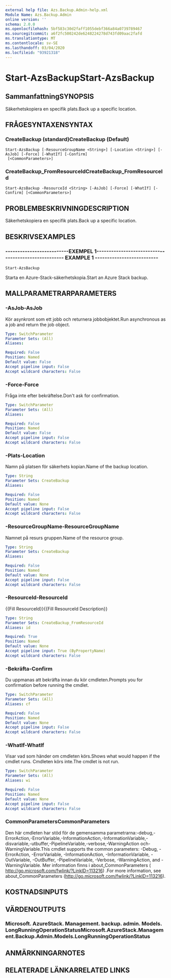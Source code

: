 ```yaml
---
external help file: Azs.Backup.Admin-help.xml
Module Name: Azs.Backup.Admin
online version: ''
schema: 2.0.0
ms.openlocfilehash: 5bf583c30d2faff1055debf366a84a0739789467
ms.sourcegitcommit: a6f2fc500242de6248224278d743fd09aac2fafd
ms.translationtype: MT
ms.contentlocale: sv-SE
ms.lasthandoff: 03/04/2020
ms.locfileid: "93921318"
---
```

# <span data-ttu-id="c1490-101">Start-AzsBackup</span><span class="sxs-lookup"><span data-stu-id="c1490-101">Start-AzsBackup</span></span>

## <span data-ttu-id="c1490-102">Sammanfattning</span><span class="sxs-lookup"><span data-stu-id="c1490-102">SYNOPSIS</span></span>
<span data-ttu-id="c1490-103">Säkerhetskopiera en specifik plats.</span><span class="sxs-lookup"><span data-stu-id="c1490-103">Back up a specific location.</span></span>

## <span data-ttu-id="c1490-104">FRÅGESYNTAXEN</span><span class="sxs-lookup"><span data-stu-id="c1490-104">SYNTAX</span></span>

### <span data-ttu-id="c1490-105">CreateBackup (standard)</span><span class="sxs-lookup"><span data-stu-id="c1490-105">CreateBackup (Default)</span></span>
```
Start-AzsBackup [-ResourceGroupName <String>] [-Location <String>] [-AsJob] [-Force] [-WhatIf] [-Confirm]
 [<CommonParameters>]
```

### <span data-ttu-id="c1490-106">CreateBackup_FromResourceId</span><span class="sxs-lookup"><span data-stu-id="c1490-106">CreateBackup_FromResourceId</span></span>
```
Start-AzsBackup -ResourceId <String> [-AsJob] [-Force] [-WhatIf] [-Confirm] [<CommonParameters>]
```

## <span data-ttu-id="c1490-107">PROBLEMBESKRIVNING</span><span class="sxs-lookup"><span data-stu-id="c1490-107">DESCRIPTION</span></span>
<span data-ttu-id="c1490-108">Säkerhetskopiera en specifik plats.</span><span class="sxs-lookup"><span data-stu-id="c1490-108">Back up a specific location.</span></span>

## <span data-ttu-id="c1490-109">BESKRIVS</span><span class="sxs-lookup"><span data-stu-id="c1490-109">EXAMPLES</span></span>

### <span data-ttu-id="c1490-110">--------------------------EXEMPEL 1--------------------------</span><span class="sxs-lookup"><span data-stu-id="c1490-110">-------------------------- EXAMPLE 1 --------------------------</span></span>
```
Start-AzsBackup
```

<span data-ttu-id="c1490-111">Starta en Azure-Stack-säkerhetskopia.</span><span class="sxs-lookup"><span data-stu-id="c1490-111">Start an Azure Stack backup.</span></span>

## <span data-ttu-id="c1490-112">MALLPARAMETRAR</span><span class="sxs-lookup"><span data-stu-id="c1490-112">PARAMETERS</span></span>

### <span data-ttu-id="c1490-113">-AsJob</span><span class="sxs-lookup"><span data-stu-id="c1490-113">-AsJob</span></span>
<span data-ttu-id="c1490-114">Kör asynkront som ett jobb och returnera jobbobjektet.</span><span class="sxs-lookup"><span data-stu-id="c1490-114">Run asynchronous as a job and return the job object.</span></span>

```yaml
Type: SwitchParameter
Parameter Sets: (All)
Aliases: 

Required: False
Position: Named
Default value: False
Accept pipeline input: False
Accept wildcard characters: False
```

### <span data-ttu-id="c1490-115">-Force</span><span class="sxs-lookup"><span data-stu-id="c1490-115">-Force</span></span>
<span data-ttu-id="c1490-116">Fråga inte efter bekräftelse.</span><span class="sxs-lookup"><span data-stu-id="c1490-116">Don't ask for confirmation.</span></span>

```yaml
Type: SwitchParameter
Parameter Sets: (All)
Aliases: 

Required: False
Position: Named
Default value: False
Accept pipeline input: False
Accept wildcard characters: False
```

### <span data-ttu-id="c1490-117">-Plats</span><span class="sxs-lookup"><span data-stu-id="c1490-117">-Location</span></span>
<span data-ttu-id="c1490-118">Namn på platsen för säkerhets kopian.</span><span class="sxs-lookup"><span data-stu-id="c1490-118">Name of the backup location.</span></span>

```yaml
Type: String
Parameter Sets: CreateBackup
Aliases: 

Required: False
Position: Named
Default value: None
Accept pipeline input: False
Accept wildcard characters: False
```

### <span data-ttu-id="c1490-119">-ResourceGroupName</span><span class="sxs-lookup"><span data-stu-id="c1490-119">-ResourceGroupName</span></span>
<span data-ttu-id="c1490-120">Namnet på resurs gruppen.</span><span class="sxs-lookup"><span data-stu-id="c1490-120">Name of the resource group.</span></span>

```yaml
Type: String
Parameter Sets: CreateBackup
Aliases: 

Required: False
Position: Named
Default value: None
Accept pipeline input: False
Accept wildcard characters: False
```

### <span data-ttu-id="c1490-121">-ResourceId</span><span class="sxs-lookup"><span data-stu-id="c1490-121">-ResourceId</span></span>
<span data-ttu-id="c1490-122">{{Fill ResourceId}}</span><span class="sxs-lookup"><span data-stu-id="c1490-122">{{Fill ResourceId Description}}</span></span>

```yaml
Type: String
Parameter Sets: CreateBackup_FromResourceId
Aliases: id

Required: True
Position: Named
Default value: None
Accept pipeline input: True (ByPropertyName)
Accept wildcard characters: False
```

### <span data-ttu-id="c1490-123">-Bekräfta</span><span class="sxs-lookup"><span data-stu-id="c1490-123">-Confirm</span></span>
<span data-ttu-id="c1490-124">Du uppmanas att bekräfta innan du kör cmdleten.</span><span class="sxs-lookup"><span data-stu-id="c1490-124">Prompts you for confirmation before running the cmdlet.</span></span>

```yaml
Type: SwitchParameter
Parameter Sets: (All)
Aliases: cf

Required: False
Position: Named
Default value: None
Accept pipeline input: False
Accept wildcard characters: False
```

### <span data-ttu-id="c1490-125">-WhatIf</span><span class="sxs-lookup"><span data-stu-id="c1490-125">-WhatIf</span></span>
<span data-ttu-id="c1490-126">Visar vad som händer om cmdleten körs.</span><span class="sxs-lookup"><span data-stu-id="c1490-126">Shows what would happen if the cmdlet runs.</span></span>
<span data-ttu-id="c1490-127">Cmdleten körs inte.</span><span class="sxs-lookup"><span data-stu-id="c1490-127">The cmdlet is not run.</span></span>

```yaml
Type: SwitchParameter
Parameter Sets: (All)
Aliases: wi

Required: False
Position: Named
Default value: None
Accept pipeline input: False
Accept wildcard characters: False
```

### <span data-ttu-id="c1490-128">CommonParameters</span><span class="sxs-lookup"><span data-stu-id="c1490-128">CommonParameters</span></span>
<span data-ttu-id="c1490-129">Den här cmdleten har stöd för de gemensamma parametrarna:-debug,-ErrorAction,-ErrorVariable,-InformationAction,-InformationVariable,-disvariable,-utbuffer,-PipelineVariable,-verbose,-WarningAction och-WarningVariable.</span><span class="sxs-lookup"><span data-stu-id="c1490-129">This cmdlet supports the common parameters: -Debug, -ErrorAction, -ErrorVariable, -InformationAction, -InformationVariable, -OutVariable, -OutBuffer, -PipelineVariable, -Verbose, -WarningAction, and -WarningVariable.</span></span> <span data-ttu-id="c1490-130">Mer information finns i about_CommonParameters ( http://go.microsoft.com/fwlink/?LinkID=113216) .</span><span class="sxs-lookup"><span data-stu-id="c1490-130">For more information, see about_CommonParameters (http://go.microsoft.com/fwlink/?LinkID=113216).</span></span>

## <span data-ttu-id="c1490-131">KOSTNADS</span><span class="sxs-lookup"><span data-stu-id="c1490-131">INPUTS</span></span>

## <span data-ttu-id="c1490-132">VÄRDEN</span><span class="sxs-lookup"><span data-stu-id="c1490-132">OUTPUTS</span></span>

### <span data-ttu-id="c1490-133">Microsoft. AzureStack. Management. backup. admin. Models. LongRunningOperationStatus</span><span class="sxs-lookup"><span data-stu-id="c1490-133">Microsoft.AzureStack.Management.Backup.Admin.Models.LongRunningOperationStatus</span></span>

## <span data-ttu-id="c1490-134">ANMÄRKNINGAR</span><span class="sxs-lookup"><span data-stu-id="c1490-134">NOTES</span></span>

## <span data-ttu-id="c1490-135">RELATERADE LÄNKAR</span><span class="sxs-lookup"><span data-stu-id="c1490-135">RELATED LINKS</span></span>

